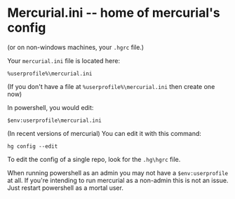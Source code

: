 ﻿# Mercurial.ini -- home of mercurial's config

(or on non-windows machines, your `.hgrc` file.)

Your `mercurial.ini` file is located here:

    %userprofile%\mercurial.ini

(If you don't have a file at `%userprofile%\mercurial.ini` then create one now)

In powershell, you would edit:

    $env:userprofile\mercurial.ini

(In recent versions of mercurial) You can edit it with this command:

	hg config --edit

To edit the config of a single repo, look for the `.hg\hgrc` file.

When running powershell as an admin you may not have a `$env:userprofile` at all. If you're intending to run mercurial as a non-admin this is not an issue. Just restart powershell as a mortal user.